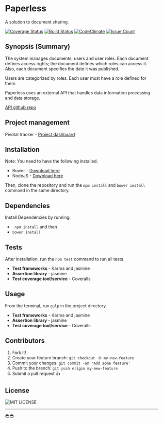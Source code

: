 # Paperless

A solution to document sharing.

[![Coverage Status](https://coveralls.io/repos/github/andela-blawrence/Paperless/badge.svg?branch=master)](https://coveralls.io/github/andela-blawrence/Paperless?branch=master)
[![Build Status](https://travis-ci.org/andela-blawrence/dms-api.svg?branch=master)](https://travis-ci.org/andela-blawrence/dms-api)
[![CodeClimate](https://codeclimate.com/github/andela-blawrence/Paperless/badges/gpa.svg)](https://codeclimate.com/github/andela-blawrence/Paperless)
[![Issue Count](https://codeclimate.com/github/andela-blawrence/Paperless/badges/issue_count.svg)](https://codeclimate.com/github/andela-blawrence/Paperless)

## Synopsis (Summary)

The system manages documents, users and user roles. Each document defines access rights; the document defines which roles can access it. Also, each document specifies the date it was published.

Users are categorized by roles. Each user must have a role defined for them.

Paperless uses an external API that handles data information processing and data storage.

[API github repo](https://github.com/andela-blawrence/dms-api)


## Project management

Pivotal tracker - [Project dashboard](https://www.pivotaltracker.com/n/projects/1513542)


## Installation

Note: You need to have the following installed.

- Bower - [Download here](http://bower.io/#install-bower)
- NodeJS - [Download here](https://nodejs.org/en/download/)

Then, clone the repository and run the ``` npm install ``` and ``` bower install ``` command in the same directory.


## Dependencies

Install Dependencies by running:

  - ``` npm install``` and then
  - ``` bower install ```


## Tests

After installation, run the ``` npm test ``` command to run all tests.

- **Test frameworks** - Karma and jasmine
- **Assertion library** - jasmine
- **Test coverage tool/service** - Coveralls

## Usage

From the terminal, run ``` gulp ``` in the project directory.

- **Test frameworks** - Karma and jasmine
- **Assertion library** - jasmine
- **Test coverage tool/service** - Coveralls

## Contributors

1. Fork it!
2. Create your feature branch: `git checkout -b my-new-feature`
3. Commit your changes: `git commit -am 'Add some feature'`
4. Push to the branch: `git push origin my-new-feature`
5. Submit a pull request :+1:

## License

![MIT LICENSE](https://upload.wikimedia.org/wikipedia/commons/thumb/c/c3/License_icon-mit.svg/120px-License_icon-mit.svg.png)

****

:sunglasses::sunglasses:
